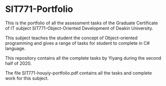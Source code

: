 # SIT771-Portfolio
<p>This is the portfolio of all the assessment tasks of the Graduate Certificate of IT subject SIT771-Object-Oriented Development of Deakin University.</p>
This subject teaches the student the concept of Object-oriented programming and gives a range of tasks for student to complete in C# language.

This repository contains all the complete tasks by Yiyang during the second half of 2020.

The file SIT771-houyiy-portfolio.pdf contains all the tasks and complete work for this subject.

